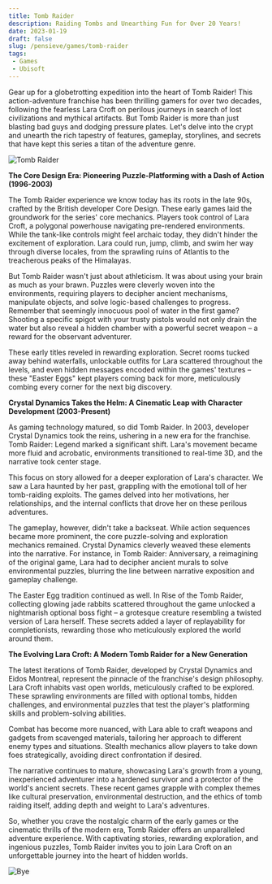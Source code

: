 ```yaml
---
title: Tomb Raider
description: Raiding Tombs and Unearthing Fun for Over 20 Years!
date: 2023-01-19
draft: false
slug: /pensieve/games/tomb-raider
tags:
 - Games
 - Ubisoft
---
```


Gear up for a globetrotting expedition into the heart of Tomb Raider! This action-adventure franchise has been thrilling gamers for over two decades, following the fearless Lara Croft on perilous journeys in search of lost civilizations and mythical artifacts. But Tomb Raider is more than just blasting bad guys and dodging pressure plates. Let's delve into the crypt and unearth the rich tapestry of features, gameplay, storylines, and secrets that have kept this series a titan of the adventure genre.

![Tomb Raider](https://wallpapercave.com/wp/wp2716807.jpg)

**The Core Design Era: Pioneering Puzzle-Platforming with a Dash of Action (1996-2003)**

The Tomb Raider experience we know today has its roots in the late 90s, crafted by the British developer Core Design. These early games laid the groundwork for the series' core mechanics. Players took control of Lara Croft, a polygonal powerhouse navigating pre-rendered environments. While the tank-like controls might feel archaic today, they didn't hinder the excitement of exploration. Lara could run, jump, climb, and swim her way through diverse locales, from the sprawling ruins of Atlantis to the treacherous peaks of the Himalayas. 

But Tomb Raider wasn't just about athleticism. It was about using your brain as much as your brawn. Puzzles were cleverly woven into the environments, requiring players to decipher ancient mechanisms, manipulate objects, and solve logic-based challenges to progress. Remember that seemingly innocuous pool of water in the first game? Shooting a specific spigot with your trusty pistols would not only drain the water but also reveal a hidden chamber with a powerful secret weapon – a reward for the observant adventurer. 

These early titles reveled in rewarding exploration. Secret rooms tucked away behind waterfalls, unlockable outfits for Lara scattered throughout the levels, and even hidden messages encoded within the games' textures – these "Easter Eggs" kept players coming back for more, meticulously combing every corner for the next big discovery. 

**Crystal Dynamics Takes the Helm: A Cinematic Leap with Character Development (2003-Present)**

As gaming technology matured, so did Tomb Raider. In 2003, developer Crystal Dynamics took the reins, ushering in a new era for the franchise. Tomb Raider: Legend marked a significant shift. Lara's movement became more fluid and acrobatic, environments transitioned to real-time 3D, and the narrative took center stage. 

This focus on story allowed for a deeper exploration of Lara's character. We saw a Lara haunted by her past, grappling with the emotional toll of her tomb-raiding exploits. The games delved into her motivations, her relationships, and the internal conflicts that drove her on these perilous adventures. 

The gameplay, however, didn't take a backseat. While action sequences became more prominent, the core puzzle-solving and exploration mechanics remained. Crystal Dynamics cleverly weaved these elements into the narrative. For instance, in Tomb Raider: Anniversary, a reimagining of the original game, Lara had to decipher ancient murals to solve environmental puzzles, blurring the line between narrative exposition and gameplay challenge. 

The Easter Egg tradition continued as well. In Rise of the Tomb Raider, collecting glowing jade rabbits scattered throughout the game unlocked a nightmarish optional boss fight – a grotesque creature resembling a twisted version of Lara herself. These secrets added a layer of replayability for completionists, rewarding those who meticulously explored the world around them. 

**The Evolving Lara Croft: A Modern Tomb Raider for a New Generation**

The latest iterations of Tomb Raider, developed by Crystal Dynamics and Eidos Montreal, represent the pinnacle of the franchise's design philosophy. Lara Croft inhabits vast open worlds, meticulously crafted to be explored. These sprawling environments are filled with optional tombs, hidden challenges, and environmental puzzles that test the player's platforming skills and problem-solving abilities. 

Combat has become more nuanced, with Lara able to craft weapons and gadgets from scavenged materials, tailoring her approach to different enemy types and situations. Stealth mechanics allow players to take down foes strategically, avoiding direct confrontation if desired. 

The narrative continues to mature, showcasing Lara's growth from a young, inexperienced adventurer into a hardened survivor and a protector of the world's ancient secrets. These recent games grapple with complex themes like cultural preservation, environmental destruction, and the ethics of tomb raiding itself, adding depth and weight to Lara's adventures. 

So, whether you crave the nostalgic charm of the early games or the cinematic thrills of the modern era, Tomb Raider offers an unparalleled adventure experience. With captivating stories, rewarding exploration, and ingenious puzzles, Tomb Raider invites you to join Lara Croft on an unforgettable journey into the heart of hidden worlds. 

![Bye](https://wallpapercave.com/wp/wp1952535.jpg)